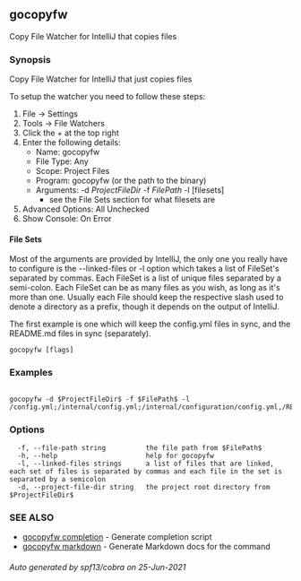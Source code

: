 ## gocopyfw

Copy File Watcher for IntelliJ that copies files

### Synopsis

Copy File Watcher for IntelliJ that just copies files

To setup the watcher you need to follow these steps:

  1. File -> Settings
  2. Tools -> File Watchers
  3. Click the + at the top right
  4. Enter the following details:
     * Name: gocopyfw
     * File Type: Any
     * Scope: Project Files
     * Program: gocopyfw (or the path to the binary)
     * Arguments: -d $ProjectFileDir$ -f $FilePath$ -l [filesets]
       * see the File Sets section for what filesets are
  5. Advanced Options: All Unchecked
  6. Show Console: On Error

#### File Sets
Most of the arguments are provided by IntelliJ, the only one you really have to configure is the
--linked-files or -l option which takes a list of FileSet's separated by commas. Each FileSet is a list of unique files
separated by a semi-colon. Each FileSet can be as many files as you wish, as long as it's more than one. Usually each
File should keep the respective slash used to denote a directory as a prefix, though it depends on the output of IntelliJ.

The first example is one  which will keep the config.yml files in sync, and the README.md files in sync (separately).


```
gocopyfw [flags]
```

### Examples

```

gocopyfw -d $ProjectFileDir$ -f $FilePath$ -l /config.yml;/internal/config.yml;/internal/configuration/config.yml,/README.md;/internal/README.md

```

### Options

```
  -f, --file-path string          the file path from $FilePath$
  -h, --help                      help for gocopyfw
  -l, --linked-files strings      a list of files that are linked, each set of files is separated by commas and each file in the set is separated by a semicolon
  -d, --project-file-dir string   the project root directory from $ProjectFileDir$
```

### SEE ALSO

* [gocopyfw completion](gocopyfw_completion.md)	 - Generate completion script
* [gocopyfw markdown](gocopyfw_markdown.md)	 - Generate Markdown docs for the command

###### Auto generated by spf13/cobra on 25-Jun-2021
